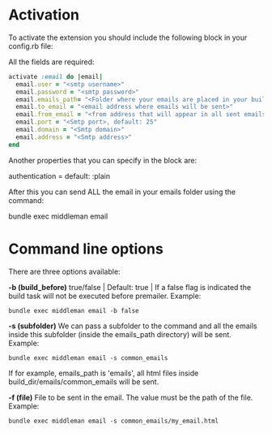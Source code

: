 # Activation

To activate the extension you should include the following block in your config.rb file:

All the fields are required:

```ruby
activate :email do |email|
  email.user = "<smtp username>"
  email.password = "<smtp password>"
  email.emails_path= "<Folder where your emails are placed in your build directory, for example: emails. This path will be the base path after your build directory.>"
  email.to_email = "<email address where emails will be sent>"
  email.from_email = "<from address that will appear in all sent emails>"
  email.port = "<Smtp port>, default: 25"
  email.domain = "<Smtp domain>"
  email.address = "<Smtp address>"
end
```


Another properties that you can specify in the block are:

authentication = <Authentication method for smtp> default: :plain

After this you can send ALL the email in your emails folder using the command:

bundle exec middleman email

# Command line options
There are three options available:


**-b (build_before)** true/false | Default: true | If a false flag is indicated the build task will not be executed before premailer.
Example:
```
bundle exec middleman email -b false
```

**-s (subfolder)** We can pass a subfolder to the command and all the emails inside this subfolder (inside the emails_path directory) will be sent.
Example:

```
bundle exec middleman email -s common_emails
```

If for example, emails_path is 'emails', all html files inside build_dir/emails/common_emails will be sent.

**-f (file)** File to be sent in the email. The value must be the path of the file.
Example:

```
bundle exec middleman email -s common_emails/my_email.html
```
